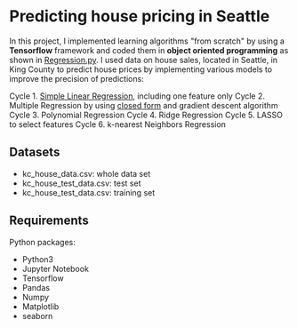 # Predicting house pricing in Seattle

In this project, I implemented learning algorithms "from scratch" by using a **Tensorflow** framework and coded them in **object oriented programming** as shown in [Regression.py](https://github.com/hsuanhao/Projects/blob/master/Predicting%20house%20pricing%20in%20Seattle/Regression.py). I used data on house sales, located in Seattle, in King County to predict house prices by implementing various models to improve the precision of predictions:

Cycle 1. [Simple Linear Regression](https://github.com/hsuanhao/Projects/blob/master/Predicting%20house%20pricing%20in%20Seattle/Simple_Linear_Regression.ipynb), including one feature only
Cycle 2. Multiple Regression by using [closed form](https://github.com/hsuanhao/Projects/blob/master/Predicting%20house%20pricing%20in%20Seattle/Multiple_Regression_Closed_Form.ipynb) and gradient descent algorithm
Cycle 3. Polynomial Regression
Cycle 4. Ridge Regression
Cycle 5. LASSO to select features
Cycle 6. k-nearest Neighbors Regression

## Datasets
- kc_house_data.csv: whole data set
- kc_house_test_data.csv: test set
- kc_house_test_data.csv: training set

## Requirements

Python packages:
- Python3
- Jupyter Notebook
- Tensorflow
- Pandas
- Numpy
- Matplotlib
- seaborn
